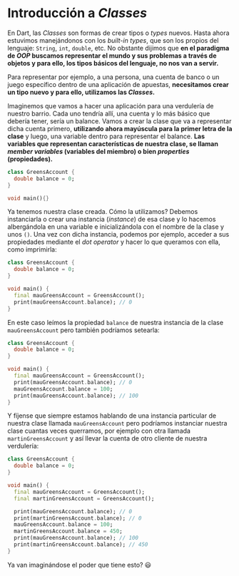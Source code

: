 # Introducción a _Classes_

En Dart, las _Classes_ son formas de crear tipos o _types_ nuevos. Hasta ahora estuvimos manejándonos con los _built-in types_, que son los propios del lenguaje: `String`, `int`, `double`, etc. No obstante dijimos que __en el paradigma de _OOP_ buscamos representar el mundo y sus problemas a través de objetos y para ello, los tipos básicos del lenguaje, no nos van a servir.__

Para representar por ejemplo, a una persona, una cuenta de banco o un juego específico dentro de una aplicación de apuestas, __necesitamos crear un tipo nuevo y para ello, utilizamos las _Classes_.__

Imaginemos que vamos a hacer una aplicación para una verdulería de nuestro barrio. Cada uno tendría allí, una cuenta y lo más básico que debería tener, sería un balance. Vamos a crear la clase que va a representar dicha cuenta primero, __utilizando ahora mayúscula para la primer letra de la clase__ y luego, una variable dentro para representar el balance. __Las variables que representan características de nuestra clase, se llaman _member variables_ (variables del miembro) o bien _properties_ (propiedades).__

```dart
class GreensAccount {
  double balance = 0;
}

void main(){}
```

Ya tenemos nuestra clase creada. Cómo la utilizamos? Debemos instanciarla o crear una instancia (_instance_) de esa clase y lo hacemos albergándola en una variable e inicializándola con el nombre de la clase y unos `()`. Una vez con dicha instancia, podemos por ejemplo, acceder a sus propiedades mediante el _dot operator_ y hacer lo que queramos con ella, como imprimirla:

```dart
class GreensAccount {
  double balance = 0;
}

void main() {
  final mauGreensAccount = GreensAccount();
  print(mauGreensAccount.balance); // 0
}
```

En este caso leímos la propiedad `balance` de nuestra instancia de la clase `mauGreensAccount` pero también podríamos setearla:

```dart
class GreensAccount {
  double balance = 0;
}

void main() {
  final mauGreensAccount = GreensAccount();
  print(mauGreensAccount.balance); // 0
  mauGreensAccount.balance = 100;
  print(mauGreensAccount.balance); // 100
}
```

Y fíjense que siempre estamos hablando de una instancia particular de nuestra clase llamada `mauGreensAccount` pero podríamos instanciar nuestra clase cuantas veces querramos, por ejemplo con otra llamada `martinGreensAccount` y así llevar la cuenta de otro cliente de nuestra verdulería:

```dart
class GreensAccount {
  double balance = 0;
}

void main() {
  final mauGreensAccount = GreensAccount();
  final martinGreensAccount = GreensAccount();

  print(mauGreensAccount.balance); // 0
  print(martinGreensAccount.balance); // 0
  mauGreensAccount.balance = 100;
  martinGreensAccount.balance = 450;
  print(mauGreensAccount.balance); // 100
  print(martinGreensAccount.balance); // 450
}
```

Ya van imaginándose el poder que tiene esto? 😃
